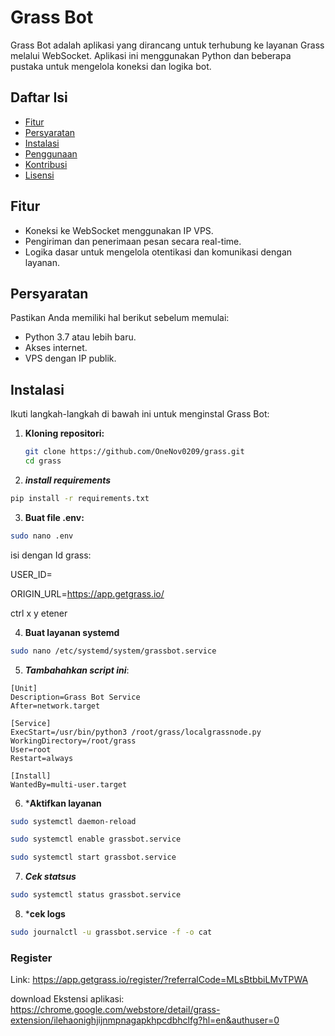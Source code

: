 # Grass Bot

Grass Bot adalah aplikasi yang dirancang untuk terhubung ke layanan Grass melalui WebSocket. Aplikasi ini menggunakan Python dan beberapa pustaka untuk mengelola koneksi dan logika bot.

## Daftar Isi

- [Fitur](#fitur)
- [Persyaratan](#persyaratan)
- [Instalasi](#instalasi)
- [Penggunaan](#penggunaan)
- [Kontribusi](#kontribusi)
- [Lisensi](#lisensi)

## Fitur

- Koneksi ke WebSocket menggunakan IP VPS.
- Pengiriman dan penerimaan pesan secara real-time.
- Logika dasar untuk mengelola otentikasi dan komunikasi dengan layanan.

## Persyaratan

Pastikan Anda memiliki hal berikut sebelum memulai:

- Python 3.7 atau lebih baru.
- Akses internet.
- VPS dengan IP publik.

## Instalasi

Ikuti langkah-langkah di bawah ini untuk menginstal Grass Bot:

1. **Kloning repositori:**
   ```bash
   git clone https://github.com/OneNov0209/grass.git
   cd grass
   ```

 2. ***install requirements***
  ```bash
pip install -r requirements.txt
```

3. **Buat file .env:**
```bash
sudo nano .env
```
isi dengan Id grass:

USER_ID=

ORIGIN_URL=https://app.getgrass.io/

ctrl x y etener

4. **Buat layanan systemd**
```bash
sudo nano /etc/systemd/system/grassbot.service
```
5. ***Tambahahkan script ini***:
```
[Unit]
Description=Grass Bot Service
After=network.target

[Service]
ExecStart=/usr/bin/python3 /root/grass/localgrassnode.py
WorkingDirectory=/root/grass
User=root
Restart=always

[Install]
WantedBy=multi-user.target
````
6. ***Aktifkan layanan**
```bash
sudo systemctl daemon-reload
```
```bash
sudo systemctl enable grassbot.service
```
```bash
sudo systemctl start grassbot.service
```
7. ***Cek statsus***
```bash
sudo systemctl status grassbot.service
```
8. ***cek logs**
```bash
sudo journalctl -u grassbot.service -f -o cat
```

### Register ###
Link: https://app.getgrass.io/register/?referralCode=MLsBtbbiLMvTPWA

download Ekstensi aplikasi: https://chrome.google.com/webstore/detail/grass-extension/ilehaonighjijnmpnagapkhpcdbhclfg?hl=en&authuser=0
